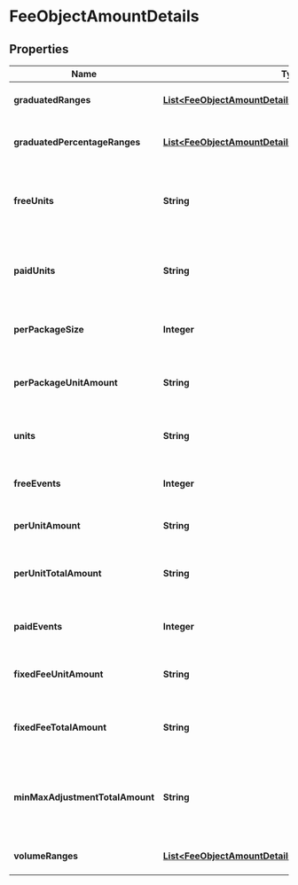 

# FeeObjectAmountDetails


## Properties

| Name | Type | Description | Notes |
|------------ | ------------- | ------------- | -------------|
|**graduatedRanges** | [**List&lt;FeeObjectAmountDetailsAllOfGraduatedRangesInner&gt;**](FeeObjectAmountDetailsAllOfGraduatedRangesInner.md) | Graduated ranges, used for a &#x60;graduated&#x60; charge model. |  [optional] |
|**graduatedPercentageRanges** | [**List&lt;FeeObjectAmountDetailsAllOfGraduatedRangesInner&gt;**](FeeObjectAmountDetailsAllOfGraduatedRangesInner.md) | Graduated percentage ranges, used for a &#x60;graduated_percentage&#x60; charge model. |  [optional] |
|**freeUnits** | **String** | The quantity of units that are provided free of charge for each billing period in a &#x60;package&#x60; charge model. |  [optional] |
|**paidUnits** | **String** | The quantity of units that are not provided free of charge for each billing period in a &#x60;package&#x60; charge model. |  [optional] |
|**perPackageSize** | **Integer** | The quantity of units included, defined for Package or Percentage charge model. |  [optional] |
|**perPackageUnitAmount** | **String** | Total amount to charge for received paid_units, defined for Package or Percentage charge model. |  [optional] |
|**units** | **String** | The total units received in Lago for the Percentage charge model. |  [optional] |
|**freeEvents** | **Integer** | Total number of free events allowed for the Percentage charge model. |  [optional] |
|**perUnitAmount** | **String** | Amount per unit for the Percentage charge model. |  [optional] |
|**perUnitTotalAmount** | **String** | Total amount of received units to be charged for the Percentage charge model. |  [optional] |
|**paidEvents** | **Integer** | Total number of paid events for the Percentage charge model. |  [optional] |
|**fixedFeeUnitAmount** | **String** | Fixed fee unit price per received paid_event for the Percentage charge model. |  [optional] |
|**fixedFeeTotalAmount** | **String** | Total amount to charge for received paid_events for the Percentage charge model. |  [optional] |
|**minMaxAdjustmentTotalAmount** | **String** | Total adjustment amount linked to minimum and maximum spending per transaction for the Percentage charge model. |  [optional] |
|**volumeRanges** | [**List&lt;FeeObjectAmountDetailsAllOfVolumeRangesInner&gt;**](FeeObjectAmountDetailsAllOfVolumeRangesInner.md) | Volume ranges, used for a &#x60;volume&#x60; charge model. |  [optional] |



